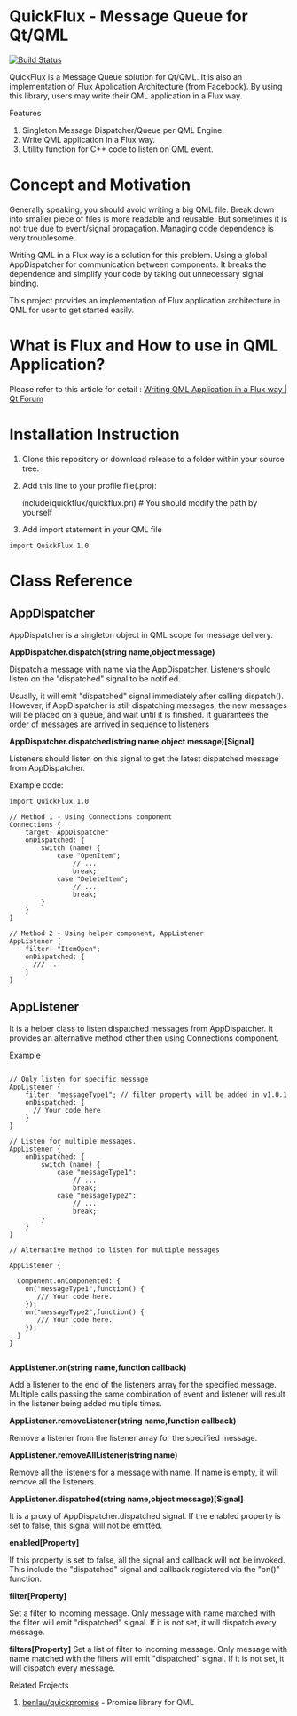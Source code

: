 # QuickFlux - Message Queue for Qt/QML

[![Build Status](https://travis-ci.org/benlau/quickflux.svg?branch=master)](https://travis-ci.org/benlau/quickflux)

QuickFlux is a Message Queue solution for Qt/QML.
It is also an implementation of Flux Application Architecture (from Facebook).
By using this library, users may write their QML application in a Flux way.

Features

 1. Singleton Message Dispatcher/Queue per QML Engine.
 2. Write QML application in a Flux way.
 3. Utility function for C++ code to listen on QML event.

Concept and Motivation
======================

Generally speaking, you should avoid writing a big QML file. 
Break down into smaller piece of files is more readable and reusable. 
But sometimes it is not true due to event/signal propagation. 
Managing code dependence is very troublesome.

Writing QML in a Flux way is a solution for this problem. 
Using a global AppDispatcher for communication between components. 
It breaks the dependence and simplify your code by taking out unnecessary signal binding. 

This project provides an implementation of Flux application architecture in QML for user to get started easily.

What is Flux and How to use in QML Application? 
===============================================

Please refer to this article for detail : 
[Writing QML Application in a Flux way | Qt Forum](http://forum.qt.io/topic/55213/writing-qml-application-in-a-flux-way)

Installation Instruction
========================

 1) Clone this repository or download release to a folder within your source tree.

 2) Add this line to your profile file(.pro):

    include(quickflux/quickflux.pri) # You should modify the path by yourself

 3) Add import statement in your QML file

```
import QuickFlux 1.0
```

Class Reference
===============

AppDispatcher
-------------

AppDispatcher is a singleton object in QML scope for message delivery.

**AppDispatcher.dispatch(string name,object message)**

Dispatch a message with name via the AppDispatcher.
Listeners should listen on the "dispatched" signal to be notified.

Usually, it will emit "dispatched" signal immediately after calling dispatch().
However, if AppDispatcher is still dispatching messages,
the new messages will be placed on a queue,
and wait until it is finished.
It guarantees the order of messages are arrived in sequence to listeners

**AppDispatcher.dispatched(string name,object message)[Signal]**

Listeners should listen on this signal to get the latest dispatched message from AppDispatcher.

Example code:

```
import QuickFlux 1.0

// Method 1 - Using Connections component
Connections {
    target: AppDispatcher
    onDispatched: {
        switch (name) {
            case "OpenItem";
                // ...
                break;
            case "DeleteItem";
                // ...
                break;
        }
    }
}

// Method 2 - Using helper component, AppListener
AppListener {
    filter: "ItemOpen";
    onDispatched: {
      /// ...
    }
}

```


AppListener
-----------

It is a helper class to listen dispatched messages from AppDispatcher. It provides an alternative method other then using Connections component. 

Example

```

// Only listen for specific message
AppListener {
    filter: "messageType1"; // filter property will be added in v1.0.1
    onDispatched: {
      // Your code here
    }
}

// Listen for multiple messages.
AppListener {
    onDispatched: {
        switch (name) {
            case "messageType1":
                // ...
                break;
            case "messageType2":
                // ...
                break;
        }
    }
}

// Alternative method to listen for multiple messages

AppListener {

  Component.onComponented: {
    on("messageType1",function() {
       /// Your code here.
    });
    on("messageType2",function() {
       /// Your code here.
    });
  }
}


```

**AppListener.on(string name,function callback)**

Add a listener to the end of the listeners array for the specified message.  Multiple calls passing the same combination of event and listener will result in the listener being added multiple times.

**AppListener.removeListener(string name,function callback)**

Remove a listener from the listener array for the specified message.

**AppListener.removeAllListener(string name)**

Remove all the listeners for a message with name. If name is empty, it will remove all the listeners.

**AppListener.dispatched(string name,object message)[Signal]**

It is a proxy of AppDispatcher.dispatched signal.
If the enabled property is set to false, this signal will not be emitted.

**enabled[Property]**

If this property is set to false, all the signal and callback will not be invoked.
This include the "dispatched" signal and callback registered via the "on()" function.

**filter[Property]**

Set a filter to incoming message. Only message with name matched with the filter will emit "dispatched" signal.
If it is not set, it will dispatch every message.

**filters[Property]**
Set a list of filter to incoming message. Only message with name matched with the filters will emit "dispatched" signal.
If it is not set, it will dispatch every message.

Related Projects
 1. [benlau/quickpromise](https://github.com/benlau/quickpromise) - Promise library for QML

